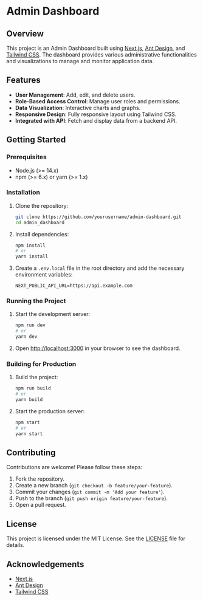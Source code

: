# Admin Dashboard

## Overview
This project is an Admin Dashboard built using [Next.js](https://nextjs.org/), [Ant Design](https://ant.design/), and [Tailwind CSS](https://tailwindcss.com/). The dashboard provides various administrative functionalities and visualizations to manage and monitor application data.

## Features
- **User Management**: Add, edit, and delete users.
- **Role-Based Access Control**: Manage user roles and permissions.
- **Data Visualization**: Interactive charts and graphs.
- **Responsive Design**: Fully responsive layout using Tailwind CSS.
- **Integrated with API**: Fetch and display data from a backend API.

## Getting Started

### Prerequisites
- Node.js (>= 14.x)
- npm (>= 6.x) or yarn (>= 1.x)

### Installation
1. Clone the repository:
    ```bash
    git clone https://github.com/yourusername/admin-dashboard.git
    cd admin_dashboard
    ```

2. Install dependencies:
    ```bash
    npm install
    # or
    yarn install
    ```

3. Create a `.env.local` file in the root directory and add the necessary environment variables:
    ```env
    NEXT_PUBLIC_API_URL=https://api.example.com
    ```

### Running the Project
1. Start the development server:
    ```bash
    npm run dev
    # or
    yarn dev
    ```

2. Open [http://localhost:3000](http://localhost:3000) in your browser to see the dashboard.

### Building for Production
1. Build the project:
    ```bash
    npm run build
    # or
    yarn build
    ```

2. Start the production server:
    ```bash
    npm start
    # or
    yarn start
    ```


## Contributing
Contributions are welcome! Please follow these steps:
1. Fork the repository.
2. Create a new branch (`git checkout -b feature/your-feature`).
3. Commit your changes (`git commit -m 'Add your feature'`).
4. Push to the branch (`git push origin feature/your-feature`).
5. Open a pull request.

## License
This project is licensed under the MIT License. See the [LICENSE](LICENSE) file for details.

## Acknowledgements
- [Next.js](https://nextjs.org/)
- [Ant Design](https://ant.design/)
- [Tailwind CSS](https://tailwindcss.com/)

